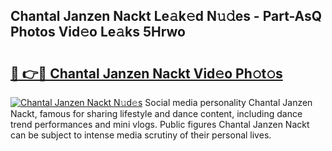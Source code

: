 ## Chantal Janzen Nackt Le𝚊k𝚎d N𝚞𝚍es - Part-AsQ Photos Vid𝚎o Le𝚊ks 5Hrwo

# <h2><a href="http://fb72oc.evod.top/?m=Chantal+Janzen+Nackt">🔗 👉🔴 Chantal Janzen Nackt Vid𝚎o Ph𝚘t𝚘s</a></h2>

[![Chantal Janzen Nackt N𝚞d𝚎s](https://i.imgur.com/8V9OHl7.gif)](http://fb72oc.evod.top/?m=Chantal+Janzen+Nackt)
Social media personality Chantal Janzen Nackt, famous for sharing lifestyle and dance content, including dance trend performances and mini vlogs. Public figures Chantal Janzen Nackt can be subject to intense media scrutiny of their personal lives. 
